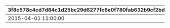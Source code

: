 |3f8c578c4cd7d84c1d25bc29d6277fc6e0f780fab632b9cf2bd0fcbd1fde6363|11441cf5c3d72af015ae9c5d90f4003a6a9ae69af1838cf56dd82bba1997e935|2fe63c6b79c15273e9ccac37086ef355e34fa11679ee4bd739b12aeaaa4e8611|0290479b9d887cdee50176ffe5e03453d49e94e6d71f1ce63f48caa41f6385f0|
| --- | --- | --- | --- |
|2015-04-01 11:00:00|2015-04-01 10:00:00|1|500361|